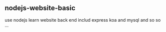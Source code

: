 ## nodejs-website-basic
use nodejs learn website back end
includ express koa and mysql and so so ...